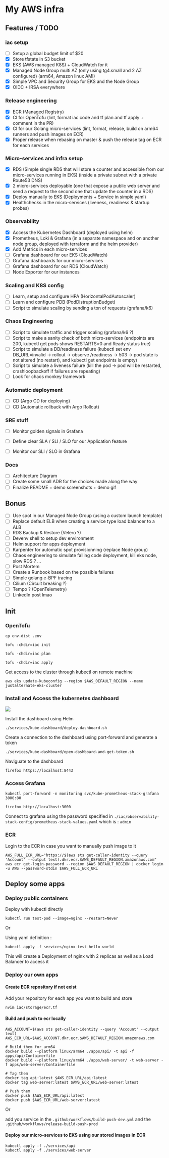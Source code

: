 # My AWS infra

## Features / TODO

### iac setup
- [ ] Setup a global budget limit of $20
- [x] Store tfstate in S3 bucket
- [x] EKS (AWS managed K8S) + CloudWatch for it
- [x] Managed Node Group multi AZ (only using tg4.small and 2 AZ configured) (arm64, Amazon linux AMI)
- [x] Simple VPC and Security Group for EKS and the Node Group
- [x] OIDC + IRSA everywhere

### Release engineering
- [x] ECR (Managed Registry)
- [x] CI for OpenTofu (lint, format iac code and tf plan and tf apply + comment in the PR)
- [x] CI for our Golang micro-services (lint, format, release, build on arm64 runners and push images on ECR)
- [x] Proper release when rebasing on master & push the release tag on ECR for each services 

### Micro-services and infra setup
- [x] RDS (Simple single RDS that will store a counter and accessible from our micro-services running in EKS) (inside a private subnet with a private Route53 DNS)
- [x] 2 micro-services deployable (one that expose a public web server and send a request to the second one that update the counter in a RDS)
- [x] Deploy manually to EKS (Deployments + Service in simple yaml)
- [x] Healthchecks in the micro-services (liveness, readiness & startup probes)

### Observability
- [X] Access the Kubernetes Dashboard (deployed using helm)
- [X] Prometheus, Loki & Grafana (in a separate namespace and on another node group, deployed with terraform and the helm provider)
- [X] Add Metrics in each micro-services
- [ ] Grafana dashboard for our EKS (CloudWatch)
- [ ] Grafana dashboards for our micro-services
- [ ] Grafana dashboard for our RDS (CloudWatch)
- [ ] Node Exporter for our instances

### Scaling and K8S config
- [ ] Learn, setup and configure HPA (HorizontalPodAutoscaler)
- [ ] Learn and configure PDB (PodDistruptionBudget)
- [ ] Script to simulate scaling by sending a ton of requests (grafana/k6)

### Chaos Engineering
- [ ] Script to simulate traffic and trigger scaling (grafana/k6 ?)
- [ ] Script to make a sanity check of both micro-services (endpoints are 200, kubectl get pods shows RESTARTS=0 and Ready status true)
- [ ] Script to simulate a DB/readiness failure (kubectl set env DB_URL=invalid -> rollout -> observe /readiness -> 503 -> pod state is not altered (no restart), and kubectl get endpoints is empty)
- [ ] Script to simulate a liveness failure (kill the pod -> pod will be restarted, crashloopbackoff if failures are repeating)
- [ ] Look for chaos monkey framework

### Automatic deployment
- [ ] CD (Argo CD for deploying)
- [ ] CD (Automatic rollback with Argo Rollout)

### SRE stuff
- [ ] Monitor golden signals in Grafana 
- [ ] Define clear SLA / SLI / SLO for our Application feature
- [ ] Monitor our SLI / SLO in Grafana


### Docs
- [ ] Architecture Diagram
- [ ] Create some small ADR for the choices made along the way
- [ ] Finalize README + demo screenshots + demo gif

## Bonus

- [ ] Use spot in our Managed Node Group (using a custom launch template)
- [ ] Replace default ELB when creating a service type load balancer to a ALB
- [ ] RDS Backup & Restore (Velero ?)
- [ ] Devenv shell to setup dev environment
- [ ] Helm support for apps deployment
- [ ] Karpenter for automatic spot provisionning (replace Node group)
- [ ] Chaos engineering to simulate failing code deployment, kill eks node, slow RDS ? ...
- [ ] Post Mortem
- [ ] Create a Runbook based on the possible failures
- [ ] Simple golang e-BPF tracing
- [ ] Cilium (Circuit breaking ?) 
- [ ] Tempo ? (OpenTelemetry)
- [ ] LinkedIn post lmao

## Init

### OpenTofu

```
cp env.dist .env
```

```
tofu -chdir=iac init

tofu -chdir=iac plan 

tofu -chdir=iac apply
```

Get access to the cluster through kubectl on remote machine
```
aws eks update-kubeconfig --region $AWS_DEFAULT_REGION --name justalternate-eks-cluster 
```

### Install and Access the kubernetes dashboard 

![](./assets/kubernetes-dashboard.png)

Install the dashboard using Helm

```
./services/kube-dashboard/deploy-dashboard.sh
```

Create a connection to the dashboard using port-forward and generate a token

```
./services/kube-dashboard/open-dashboard-and-get-token.sh
```

Naviguate to the dashboard

```
firefox https://localhost:8443
```

### Access Grafana

```
kubectl port-forward -n monitoring svc/kube-prometheus-stack-grafana 3000:80
```

```
firefox http://localhost:3000
```

Connect to grafana using the password specified in `./iac/observability-stack-config/prometheus-stack-values.yaml` which is : `admin`

### ECR

Login to the ECR in case you want to manually push image to it
```
AWS_FULL_ECR_URL="https://$(aws sts get-caller-identity --query 'Account' --output text).dkr.ecr.$AWS_DEFAULT_REGION.amazonaws.com"
aws ecr get-login-password --region $AWS_DEFAULT_REGION | docker login -u AWS --password-stdin $AWS_FULL_ECR_URL
```

## Deploy some apps

### Deploy public containers

Deploy with kubectl directly
```
kubectl run test-pod --image=nginx --restart=Never
```

Or 

Using yaml definition :

```
kubectl apply -f services/nginx-test-hello-world
```
This will create a Deployment of nginx with 2 replicas as well as a Load Balancer to access it

### Deploy our own apps

#### Create ECR repository if not exist

Add your repository for each app you want to build and store
```
nvim iac/storage/ecr.tf
```

#### Build and push to ecr locally

```
AWS_ACCOUNT=$(aws sts get-caller-identity --query 'Account' --output text)
AWS_ECR_URL=$AWS_ACCOUNT.dkr.ecr.$AWS_DEFAULT_REGION.amazonaws.com
```

```
# Build them for arm64
docker build --platform linux/arm64 ./apps/api/ -t api -f apps/api/Containerfile
docker build --platform linux/arm64 ./apps/web-server/ -t web-server -f apps/web-server/Containerfile
```

```
# Tag them
docker tag api:latest $AWS_ECR_URL/api:latest
docker tag web-server:latest $AWS_ECR_URL/web-server:latest
```

```
# Push them
docker push $AWS_ECR_URL/api:latest
docker push $AWS_ECR_URL/web-server:latest
```

Or 

add you service in the `.github/workflows/build-push-dev.yml` and the `.github/workflows/release-build-push-prod`

#### Deploy our micro-services to EKS using our stored images in ECR

```
kubectl apply -f ./services/api
kubectl apply -f ./services/web-server
```
